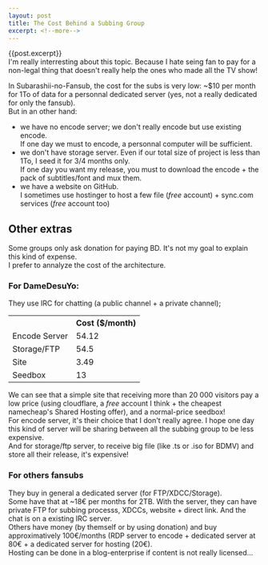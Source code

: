 ```yaml
---
layout: post
title: The Cost Behind a Subbing Group
excerpt: <!--more-->
---
```

{{post.excerpt}}
<br>I'm really interresting about this topic.
Because I hate seing fan to pay for a non-legal thing that doesn't really help the ones who made all the TV show!

In Subarashii-no-Fansub, the cost for the subs is very low: ~$10 per month for 1To of data for a personnal dedicated server (yes, not a really dedicated for only the fansub).
<br>But in an other hand:

* we have no encode server; we don't really encode but use existing encode.<br>If one day we must to encode, a personnal computer will be sufficient.
* we don't have storage server. Even if our total size of project is less than 1To, I seed it for 3/4 months only.<br>If one day you want my release, you must to download the encode + the pack of subtitles/font and mux them.
* we have a website on GitHub.<br>I sometimes use hostinger to host a few file (*free* account) + sync.com services (*free* account too)

## Other extras

Some groups only ask donation for paying BD. It's not my goal to explain this kind of expense.<br>I prefer to annalyze the cost of the architecture.

### For DameDesuYo:

They use IRC for chatting (a public channel + a private channel); <br>
<table>
	<tr>
		<th></th>
		<th>Cost ($/month)</th>
	</tr>
	<tr>
		<td>Encode Server</td>
		<td>54.12</td>
	</tr>
	<tr>
		<td>Storage/FTP</td>
		<td>54.5</td>
	</tr>
	<tr>
		<td>Site</td>
		<td>3.49</td>
	</tr>
	<tr>
		<td>Seedbox</td>
		<td>13</td>
	</tr>
</table>

We can see that a simple site that receiving more than 20 000 visitors pay a low price (using cloudflare, a *free* account I think + the cheapest namecheap's Shared Hosting offer), and a normal-price seedbox!<br>
For encode server, it's their choice that I don't really agree. I hope one day this kind of server will be sharing between all the subbing group to be less expensive.<br>And for storage/ftp server, to receive big file (like .ts or .iso for BDMV) and store all their release, it's expensive!

### For others fansubs

They buy in general a dedicated server (for FTP/XDCC/Storage).
<br>Some have that at ~18€ per months for 2TB. With the server, they can have private FTP for subbing processs, XDCCs, website + direct link. And the chat is on a existing IRC server.
<br>Others have money (by themself or by using donation) and buy approximatively 100€/months (RDP server to encode + dedicated server at 80€ + a dedicated server for hosting (20€).
<br>Hosting can be done in a blog-enterprise if content is not really licensed…
